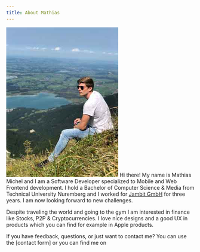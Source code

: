 ```yaml
---
title: About Mathias
---
```


![Mathias in the mountains](./mm-alpen.jpg)
Hi there! My name is Mathias Michel and I am a Software Developer specialized to Mobile and Web Frontend development. I hold a Bachelor of Computer Science & Media from Technical University Nuremberg and I worked for [Jambit GmbH] for three years. I am now looking forward to new challenges.

Despite traveling the world and going to the gym I am interested in finance like Stocks, P2P & Cryptocurrencies. I love nice designs and a good UX in products which you can find for example in Apple products.

If you have feedback, questions, or just want to contact me? You can use the [contact form] or you can find me on

[Jambit Gmbh]: http://www.jambit.com

